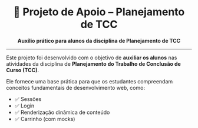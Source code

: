 <h1 align="center">📘 Projeto de Apoio – Planejamento de TCC</h1>

<p align="center">
  <strong>Auxílio prático para alunos da disciplina de Planejamento de TCC</strong><br>
</p>

---

Este projeto foi desenvolvido com o objetivo de **auxiliar os alunos** nas atividades da disciplina de **Planejamento do Trabalho de Conclusão de Curso (TCC)**.  

Ele fornece uma base prática para que os estudantes compreendam conceitos fundamentais de desenvolvimento web, como:

- ✅ Sessões
- ✅ Login
- ✅ Renderização dinâmica de conteúdo
- ✅ Carrinho (com mocks)
